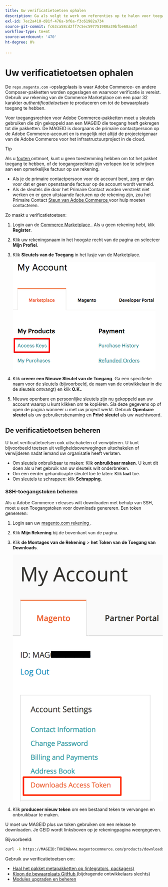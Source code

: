 ```yaml
---
title: Uw verificatietoetsen ophalen
description: Ga als volgt te werk om referenties op te halen voor toegang tot Adobe Commerce Composer-pakketten op repo.magento.com.
exl-id: 7ec2a410-d81f-476a-bf6a-f3c61982a734
source-git-commit: fc63ca58cd2ff7c5ec597751980a39bfbe68aa5f
workflow-type: tm+mt
source-wordcount: '470'
ht-degree: 0%

---
```


# Uw verificatietoetsen ophalen

De `repo.magento.com` -opslagplaats is waar Adobe Commerce- en andere Composer-pakketten worden opgeslagen en waarvoor verificatie is vereist. Gebruik uw rekening van de Commerce Marketplace om een paar 32 karakter *authentificatietoetsen* te produceren om tot de bewaarplaats toegang te hebben.

Voor toegangsrechten voor Adobe Commerce-pakketten moet u sleutels gebruiken die zijn gekoppeld aan een MAGEID die toegang heeft gekregen tot die pakketten. De MAGEID is doorgaans de primaire contactpersoon op de Adobe Commerce-account en is mogelijk niet altijd de projecteigenaar van de Adobe Commerce voor het infrastructuurproject in de cloud.

>[!TIP]
>
>Als u [ fouten ](https://experienceleague.adobe.com/docs/commerce-knowledge-base/kb/troubleshooting/deployment/magento-commerce-cloud-repo-could-not-be-accessed-403-forbidden-or-404-not-found-error-when-deploying.html) ontmoet, kunt u geen toestemming hebben om tot het pakket toegang te hebben, of de toegangsrechten zijn verlopen toe te schrijven aan een opmerkelijke factuur op uw rekening.
>
>* Als je de primaire contactpersoon voor de account bent, zorg er dan voor dat er geen openstaande factuur op de account wordt vermeld.
>* Als de sleutels die door het Primaire Contact worden verstrekt niet werken en er geen uitstaande facturen op de rekening zijn, zou het Primaire Contact [ Steun van Adobe Commerce ](https://experienceleague.adobe.com/docs/commerce-knowledge-base/kb/help-center-guide/magento-help-center-user-guide.html#submit-ticket) voor hulp moeten contacteren.

Zo maakt u verificatietoetsen:

1. Login aan de [ Commerce Marketplace ](https://commercemarketplace.adobe.com/). Als u geen rekening hebt, klik **Register**.

1. Klik uw rekeningsnaam in het hoogste recht van de pagina en selecteer **Mijn Profiel**.

1. Klik **Sleutels van de Toegang** in het lusje van de Marketplace.

   ![ krijgt uw veilige toegangstoetsen op Commerce Marketplace ](../../assets/installation/cloud_access-key.png)

1. Klik **creeer een Nieuwe Sleutel van de Toegang**. Ga een specifieke naam voor de sleutels (bijvoorbeeld, de naam van de ontwikkelaar in die de sleutels ontvangt) en klik **O.K.**.

1. Nieuwe openbare en persoonlijke sleutels zijn nu gekoppeld aan uw account waarop u kunt klikken om te kopiëren. Sla deze gegevens op of open de pagina wanneer u met uw project werkt. Gebruik **Openbare sleutel** als uw gebruikersbenaming en **Privé sleutel** als uw wachtwoord.

## De verificatietoetsen beheren

U kunt verificatietoetsen ook uitschakelen of verwijderen. U kunt bijvoorbeeld toetsen uit veiligheidsoverwegingen uitschakelen of verwijderen nadat iemand uw organisatie heeft verlaten.

* Om sleutels onbruikbaar te maken: Klik **onbruikbaar maken**. U kunt dit doen als u het gebruik van uw sleutels wilt onderbreken.
* Om een eerder gehandicapte sleutel toe te laten: Klik **laat** toe.
* Om sleutels te schrappen: klik **Schrapping**.

### SSH-toegangstoken beheren

Als u Adobe Commerce-releases wilt downloaden met behulp van SSH, moet u een Toegangstoken voor downloads genereren. Een token genereren:

1. Login aan uw [ magento.com rekening ](https://account.magento.com/customer/account/login).
1. Klik **Mijn Rekening** bij de bovenkant van de pagina.
1. Klik **de Montages van de Rekening** > **het Token van de Toegang van Downloads**.

   ![ heb toegang tot uw sleutels ](../../assets/installation/connect_keys1.png)

1. Klik **produceer nieuw teken** om een bestaand teken te vervangen en onbruikbaar te maken.

U moet uw MAGEID plus uw token gebruiken om een release te downloaden. Je GEID wordt linksboven op je rekeningpagina weergegeven.

Bijvoorbeeld:

```bash
curl -k https://MAGEID:TOKEN@www.magentocommerce.com/products/downloads/info/help
```

Gebruik uw verificatietoetsen om:

* [Haal het pakket metapakketten op (integrators, packagers)](../composer.md)
* [ Kloon de bewaarplaats GitHub ](https://developer.adobe.com/commerce/contributor/guides/install/clone-repository/) (bijdragende ontwikkelaars slechts)
* [Modules upgraden en beheren](../../upgrade/modules/upgrade.md)
